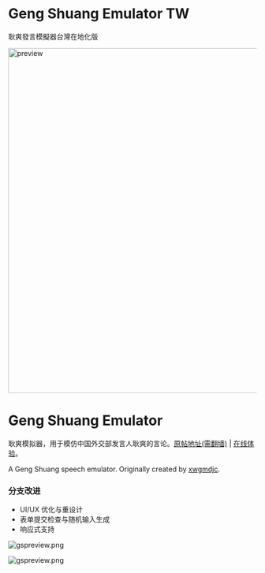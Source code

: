 # Geng Shuang Emulator TW

耿爽發言模擬器台灣在地化版

<img width="700" alt="preview" src="https://user-images.githubusercontent.com/1984426/83150754-3ea83500-a12e-11ea-8f4b-5eacedf1aae5.png">


# Geng Shuang Emulator

耿爽模拟器，用于模仿中国外交部发言人耿爽的言论。[原帖地址(需翻墙)](https://pincong.rocks/article/9938) | [在线体验](https://xwgmdjc.github.io/GengShuang)。

A Geng Shuang speech emulator. Originally created by [xwgmdjc](https://github.com/xwgmdjc).

### 分支改进

- UI/UX 优化与重设计
- 表单提交检查与随机输入生成
- 响应式支持

![gspreview.png](https://i.loli.net/2019/11/30/T9AwOQnHGxJYZ4U.png)

![gspreview.png](https://raw.githubusercontent.com/fedink/GengShuangEmulator/master/gspreview.png)
